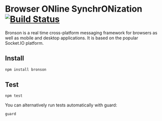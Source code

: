 # Browser ONline SynchrONization [![Build Status](https://secure.travis-ci.org/Originate-Inc/bronson.png)](http://travis-ci.org/#!/Originate-Inc/bronson)

Bronson is a real time cross-platform messaging framework for browsers as well as mobile and desktop applications. It is based on the popular Socket.IO platform.


## Install
```bash
npm install bronson
```

## Test
```bash
npm test
```

You can alternatively run tests automatically with guard:

```bash
guard
```
